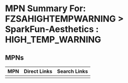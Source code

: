 



# MPN Summary For: FZSAHIGHTEMPWARNING > SparkFun-Aesthetics : HIGH_TEMP_WARNING

## MPNs
  

|MPN|Direct Links|Search Links|
| :--- | :--- | :--- |
||||
